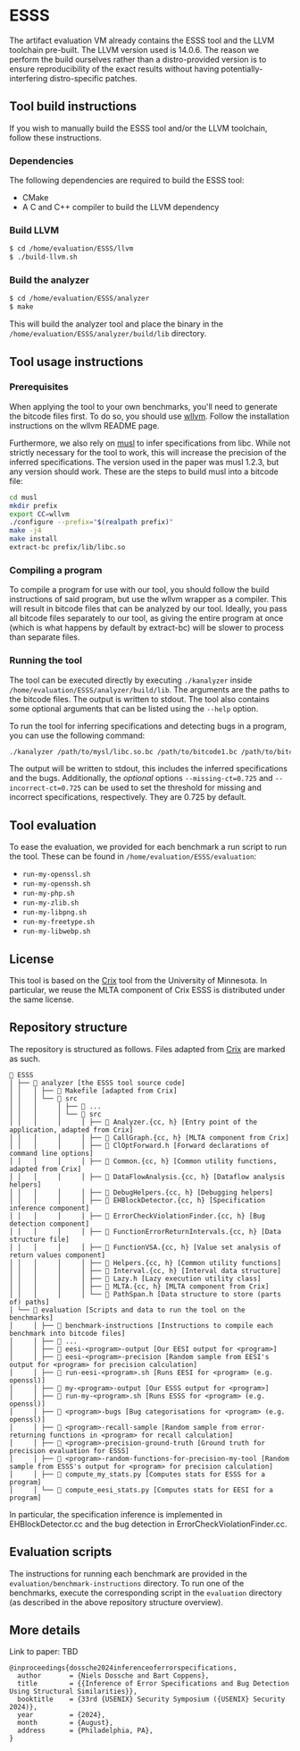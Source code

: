 # ESSS

The artifact evaluation VM already contains the ESSS tool and the LLVM toolchain pre-built.
The LLVM version used is 14.0.6.
The reason we perform the build ourselves rather than a distro-provided version is to ensure reproducibility of the exact results without having potentially-interfering distro-specific patches.


## Tool build instructions

If you wish to manually build the ESSS tool and/or the LLVM toolchain, follow these instructions.

### Dependencies

The following dependencies are required to build the ESSS tool:
  * CMake
  * A C and C++ compiler to build the LLVM dependency

### Build LLVM
```sh
$ cd /home/evaluation/ESSS/llvm
$ ./build-llvm.sh
```

### Build the analyzer
```sh
$ cd /home/evaluation/ESSS/analyzer
$ make
```

This will build the analyzer tool and place the binary in the `/home/evaluation/ESSS/analyzer/build/lib` directory.

## Tool usage instructions

### Prerequisites

When applying the tool to your own benchmarks, you'll need to generate the bitcode files first.
To do so, you should use [wllvm](https://github.com/travitch/whole-program-llvm). Follow the installation instructions on the wllvm README page.

Furthermore, we also rely on [musl](https://musl.libc.org/) to infer specifications from libc.
While not strictly necessary for the tool to work, this will increase the precision of the inferred specifications.
The version used in the paper was musl 1.2.3, but any version should work.
These are the steps to build musl into a bitcode file:
```sh
cd musl
mkdir prefix
export CC=wllvm
./configure --prefix="$(realpath prefix)"
make -j4
make install
extract-bc prefix/lib/libc.so
```

### Compiling a program

To compile a program for use with our tool, you should follow the build instructions of said program, but use the wllvm wrapper as a compiler. This will result in bitcode files that can be analyzed by our tool. Ideally, you pass all bitcode files separately to our tool, as giving the entire program at once (which is what happens by default by extract-bc) will be slower to process than separate files.

### Running the tool

The tool can be executed directly by executing `./kanalyzer` inside `/home/evaluation/ESSS/analyzer/build/lib`.
The arguments are the paths to the bitcode files. The output is written to stdout.
The tool also contains some optional arguments that can be listed using the `--help` option.

To run the tool for inferring specifications and detecting bugs in a program, you can use the following command:
```sh
./kanalyzer /path/to/mysl/libc.so.bc /path/to/bitcode1.bc /path/to/bitcode2.bc ...
```

The output will be written to stdout, this includes the inferred specifications and the bugs.
Additionally, the _optional_ options `--missing-ct=0.725` and `--incorrect-ct=0.725` can be used to set the threshold for missing and incorrect specifications, respectively. They are 0.725 by default.

## Tool evaluation

To ease the evaluation, we provided for each benchmark a run script to run the tool.
These can be found in `/home/evaluation/ESSS/evaluation`:
  * `run-my-openssl.sh`
  * `run-my-openssh.sh`
  * `run-my-php.sh`
  * `run-my-zlib.sh`
  * `run-my-libpng.sh`
  * `run-my-freetype.sh`
  * `run-my-libwebp.sh`

## License

This tool is based on the [Crix](https://github.com/umnsec/crix) tool from the University of Minnesota.
In particular, we reuse the MLTA component of Crix
ESSS is distributed under the same license.

## Repository structure

The repository is structured as follows. Files adapted from [Crix](https://github.com/umnsec/crix) are marked as such.

```
📁 ESSS
│ ├── 📁 analyzer [the ESSS tool source code]
│ │   │ ├── 📃 Makefile [adapted from Crix]
│ │   │ └── 📁 src
│ │   │     │ ├── 📃 ...
│ │   │     │ └── 📁 src
│ │   │     │     │ ├── 📃 Analyzer.{cc, h} [Entry point of the application, adapted from Crix]
│ │   │     │     │ ├── 📃 CallGraph.{cc, h} [MLTA component from Crix]
│ │   │     │     │ ├── 📃 ClOptForward.h [Forward declarations of command line options]
│ │   │     │     │ ├── 📃 Common.{cc, h} [Common utility functions, adapted from Crix]
│ │   │     │     │ ├── 📃 DataFlowAnalysis.{cc, h} [Dataflow analysis helpers]
│ │   │     │     │ ├── 📃 DebugHelpers.{cc, h} [Debugging helpers]
│ │   │     │     │ ├── 📃 EHBlockDetector.{cc, h} [Specification inference component]
│ │   │     │     │ ├── 📃 ErrorCheckViolationFinder.{cc, h} [Bug detection component]
│ │   │     │     │ ├── 📃 FunctionErrorReturnIntervals.{cc, h} [Data structure file]
│ │   │     │     │ ├── 📃 FunctionVSA.{cc, h} [Value set analysis of return values component]
│ │   │     │     │ ├── 📃 Helpers.{cc, h} [Common utility functions]
│ │   │     │     │ ├── 📃 Interval.{cc, h} [Interval data structure]
│ │   │     │     │ ├── 📃 Lazy.h [Lazy execution utility class]
│ │   │     │     │ ├── 📃 MLTA.{cc, h} [MLTA component from Crix]
│ │   │     │     │ └── 📃 PathSpan.h [Data structure to store (parts of) paths]
│ └── 📁 evaluation [Scripts and data to run the tool on the benchmarks]
│     │ ├── 📁 benchmark-instructions [Instructions to compile each benchmark into bitcode files]
│     │ ├── 📃 ...
│     │ ├── 📃 eesi-<program>-output [Our EESI output for <program>]
│     │ ├── 📃 eesi-<program>-precision [Random sample from EESI's output for <program> for precision calculation]
│     │ ├── 📃 run-eesi-<program>.sh [Runs EESI for <program> (e.g. openssl)]
│     │ ├── 📃 my-<program>-output [Our ESSS output for <program>]
│     │ ├── 📃 run-my-<program>.sh [Runs ESSS for <program> (e.g. openssl)]
│     │ ├── 📃 <program>-bugs [Bug categorisations for <program> (e.g. openssl)]
│     │ ├── 📃 <program>-recall-sample [Random sample from error-returning functions in <program> for recall calculation]
│     │ ├── 📃 <program>-precision-ground-truth [Ground truth for precision evaluation for ESSS]
│     │ ├── 📃 <program>-random-functions-for-precision-my-tool [Random sample from ESSS's output for <program> for precision calculation]
│     │ ├── 📃 compute_my_stats.py [Computes stats for ESSS for a program]
│     │ └── 📃 compute_eesi_stats.py [Computes stats for EESI for a program]
```

In particular, the specification inference is implemented in EHBlockDetector.cc and the bug detection in ErrorCheckViolationFinder.cc.

## Evaluation scripts

The instructions for running each benchmark are provided in the `evaluation/benchmark-instructions` directory.
To run one of the benchmarks, execute the corresponding script in the `evaluation` directory (as described in the above repository structure overview).

## More details

Link to paper: TBD

```
@inproceedings{dossche2024inferenceoferrorspecifications,
  author       = {Niels Dossche and Bart Coppens},
  title        = {{Inference of Error Specifications and Bug Detection Using Structural Similarities}},
  booktitle    = {33rd {USENIX} Security Symposium ({USENIX} Security 2024)},
  year         = {2024},
  month        = {August},
  address      = {Philadelphia, PA},
}
```

